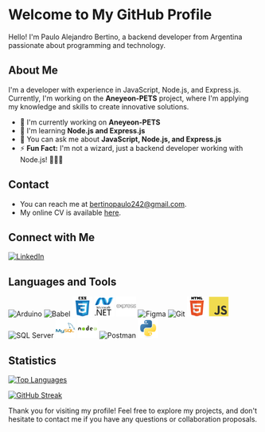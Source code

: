 # Welcome to My GitHub Profile

Hello! I'm Paulo Alejandro Bertino, a backend developer from Argentina passionate about programming and technology.

## About Me

I'm a developer with experience in JavaScript, Node.js, and Express.js. Currently, I'm working on the **Aneyeon-PETS** project, where I'm applying my knowledge and skills to create innovative solutions.

- 🔭 I'm currently working on **Aneyeon-PETS**
- 🌱 I'm learning **Node.js and Express.js**
- 💬 You can ask me about **JavaScript, Node.js, and Express.js**
- ⚡ **Fun Fact:** I'm not a wizard, just a backend developer working with Node.js! 🧙‍♂️💼

## Contact

- You can reach me at [bertinopaulo242@gmail.com](mailto:bertinopaulo242@gmail.com).
- My online CV is available [here](https://paulobertino.github.io/).

## Connect with Me

[<img src="https://raw.githubusercontent.com/rahuldkjain/github-profile-readme-generator/master/src/images/icons/Social/linked-in-alt.svg" alt="LinkedIn" width="40" height="40"/>](https://linkedin.com/in/paulo-bertino-424818272)

## Languages and Tools

<p align="left">
  <img src="https://cdn.worldvectorlogo.com/logos/arduino-1.svg" alt="Arduino" width="40" height="40"/>
  <img src="https://www.vectorlogo.zone/logos/babeljs/babeljs-icon.svg" alt="Babel" width="40" height="40"/>
  <img src="https://raw.githubusercontent.com/devicons/devicon/master/icons/css3/css3-original-wordmark.svg" alt="CSS3" width="40" height="40"/>
  <img src="https://raw.githubusercontent.com/devicons/devicon/master/icons/dot-net/dot-net-original-wordmark.svg" alt=".NET" width="40" height="40"/>
  <img src="https://raw.githubusercontent.com/devicons/devicon/master/icons/express/express-original-wordmark.svg" alt="Express.js" width="40" height="40"/>
  <img src="https://www.vectorlogo.zone/logos/figma/figma-icon.svg" alt="Figma" width="40" height="40"/>
  <img src="https://www.vectorlogo.zone/logos/git-scm/git-scm-icon.svg" alt="Git" width="40" height="40"/>
  <img src="https://raw.githubusercontent.com/devicons/devicon/master/icons/html5/html5-original-wordmark.svg" alt="HTML5" width="40" height="40"/>
  <img src="https://raw.githubusercontent.com/devicons/devicon/master/icons/javascript/javascript-original.svg" alt="JavaScript" width="40" height="40"/>
  <img src="https://www.svgrepo.com/show/303229/microsoft-sql-server-logo.svg" alt="SQL Server" width="40" height="40"/>
  <img src="https://raw.githubusercontent.com/devicons/devicon/master/icons/mysql/mysql-original-wordmark.svg" alt="MySQL" width="40" height="40"/>
  <img src="https://raw.githubusercontent.com/devicons/devicon/master/icons/nodejs/nodejs-original-wordmark.svg" alt="Node.js" width="40" height="40"/>
  <img src="https://www.vectorlogo.zone/logos/getpostman/getpostman-icon.svg" alt="Postman" width="40" height="40"/>
  <img src="https://raw.githubusercontent.com/devicons/devicon/master/icons/python/python-original.svg" alt="Python" width="40" height="40"/>
</p>

## Statistics

[![Top Languages](https://github-readme-stats.vercel.app/api/top-langs/?username=paulobertino&layout=compact)](https://github.com/paulobertino)

[![GitHub Streak](https://github-readme-streak-stats.herokuapp.com/?user=paulobertino)](https://github.com/paulobertino)

Thank you for visiting my profile! Feel free to explore my projects, and don't hesitate to contact me if you have any questions or collaboration proposals.
